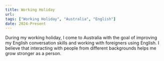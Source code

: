 ```yaml
---
title: Working Holiday
url: 
tags: ["Working Holiday", "Australia", "English"]
date: 2024-Present
---
```


During my working holiday, I come to Australia with the goal of improving my English conversation skills and working with foreigners using English. I believe that interacting with people from different backgrounds helps me grow stronger as a person.

